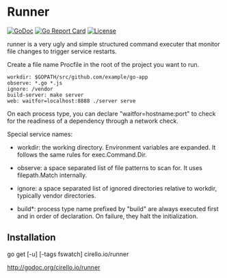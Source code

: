 # Runner

[![GoDoc](https://godoc.org/cirello.io/runner/runner?status.svg)](https://godoc.org/cirello.io/runner/runner)
[![Go Report Card](https://goreportcard.com/badge/cirello.io/runner)](https://goreportcard.com/report/cirello.io/runner)
[![License](https://img.shields.io/badge/license-apache%202.0-blue.svg)](https://choosealicense.com/licenses/apache-2.0/)

runner is a very ugly and simple structured command executer that
monitor file changes to trigger service restarts.

Create a file name Procfile in the root of the project you want to run.

	workdir: $GOPATH/src/github.com/example/go-app
	observe: *.go *.js
	ignore: /vendor
	build-server: make server
	web: waitfor=localhost:8888 ./server serve

On each process type, you can declare "waitfor=hostname:port" to check for the
readiness of a dependency through a network check.

Special service names:

- workdir: the working directory. Environment variables are expanded. It follows
the same rules for exec.Command.Dir.

- observe: a space separated list of file patterns to scan for. It uses
filepath.Match internally.

- ignore: a space separated list of ignored directories relative to workdir,
typically vendor directories.

- build*: process type name prefixed by "build" are always executed first and in
  order of declaration. On failure, they halt the initialization.

## Installation
go get [-u] [-tags fswatch] cirello.io/runner

http://godoc.org/cirello.io/runner
